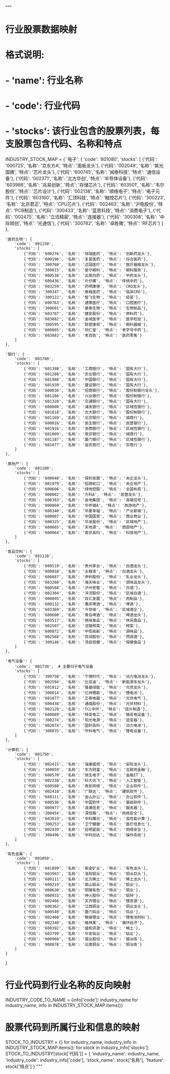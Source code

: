"""
# 行业股票数据映射
# 格式说明:
# - 'name': 行业名称
# - 'code': 行业代码
# - 'stocks': 该行业包含的股票列表，每支股票包含代码、名称和特点

INDUSTRY_STOCK_MAP = {
    '电子': {
        'code': '801080',
        'stocks': [
            {'代码': '000725', '名称': '京东方A', '特点': '面板龙头'},
            {'代码': '002049', '名称': '紫光国微', '特点': '芯片龙头'},
            {'代码': '600745', '名称': '闻泰科技', '特点': '通信设备'},
            {'代码': '002371', '名称': '北方华创', '特点': '半导体设备'},
            {'代码': '603986', '名称': '兆易创新', '特点': '存储芯片'},
            {'代码': '603501', '名称': '韦尔股份', '特点': '芯片设计'},
            {'代码': '002138', '名称': '顺络电子', '特点': '电子元件'},
            {'代码': '603160', '名称': '汇顶科技', '特点': '触控芯片'},
            {'代码': '300223', '名称': '北京君正', '特点': 'CPU芯片'},
            {'代码': '002463', '名称': '沪电股份', '特点': 'PCB制造'},
            {'代码': '300433', '名称': '蓝思科技', '特点': '消费电子'},
            {'代码': '002475', '名称': '立讯精密', '特点': '连接器'},
            {'代码': '300308', '名称': '中际旭创', '特点': '光通信'},
            {'代码': '300782', '名称': '卓胜微', '特点': 'RF芯片'}
        ]
    },
    
    '医药生物': {
        'code': '801150',
        'stocks': [
            {'代码': '600276', '名称': '恒瑞医药', '特点': '创新药龙头'},
            {'代码': '600196', '名称': '复星医药', '特点': '综合医药'},
            {'代码': '300760', '名称': '迈瑞医疗', '特点': '医疗器械龙头'},
            {'代码': '300015', '名称': '爱尔眼科', '特点': '眼科服务'},
            {'代码': '000538', '名称': '云南白药', '特点': '中药龙头'},
            {'代码': '600436', '名称': '片仔癀', '特点': '传统中药'},
            {'代码': '603259', '名称': '药明康德', '特点': 'CRO龙头'},
            {'代码': '300347', '名称': '泰格医药', '特点': '临床CRO'},
            {'代码': '300122', '名称': '智飞生物', '特点': '疫苗'},
            {'代码': '600763', '名称': '通策医疗', '特点': '口腔医疗'},
            {'代码': '300601', '名称': '康泰生物', '特点': '生物制品'},
            {'代码': '603707', '名称': '健友股份', '特点': '原料药'},
            {'代码': '603882', '名称': '金域医学', '特点': '医学检验'},
            {'代码': '300595', '名称': '欧普康视', '特点': '眼科器械'},
            {'代码': '600085', '名称': '同仁堂', '特点': '老字号中药'},
            {'代码': '603883', '名称': '老百姓', '特点': '医药零售'}
        ]
    },
    
    '银行': {
        'code': '801780',
        'stocks': [
            {'代码': '601398', '名称': '工商银行', '特点': '国有大行'},
            {'代码': '601288', '名称': '农业银行', '特点': '国有大行'},
            {'代码': '601988', '名称': '中国银行', '特点': '国有大行'},
            {'代码': '601939', '名称': '建设银行', '特点': '国有大行'},
            {'代码': '600036', '名称': '招商银行', '特点': '股份制银行龙头'},
            {'代码': '601166', '名称': '兴业银行', '特点': '股份制银行'},
            {'代码': '601328', '名称': '交通银行', '特点': '国有大行'},
            {'代码': '600000', '名称': '浦发银行', '特点': '区域性银行'},
            {'代码': '601818', '名称': '光大银行', '特点': '股份制银行'},
            {'代码': '601169', '名称': '北京银行', '特点': '城商行'},
            {'代码': '600016', '名称': '民生银行', '特点': '民营银行'},
            {'代码': '601916', '名称': '浙商银行', '特点': '区域性银行'},
            {'代码': '601009', '名称': '南京银行', '特点': '城商行'},
            {'代码': '601187', '名称': '厦门银行', '特点': '区域性银行'},
            {'代码': '601077', '名称': '渝农商行', '特点': '农商行'}
        ]
    },
    
    '房地产': {
        'code': '801180',
        'stocks': [
            {'代码': '600048', '名称': '保利发展', '特点': '央企龙头'},
            {'代码': '001979', '名称': '招商蛇口', '特点': '央企地产'},
            {'代码': '600606', '名称': '绿地控股', '特点': '全国布局'},
            {'代码': '000002', '名称': '万科A', '特点': '民营龙头'},
            {'代码': '600383', '名称': '金地集团', '特点': '高端住宅'},
            {'代码': '000069', '名称': '华侨城A', '特点': '旅游地产'},
            {'代码': '600340', '名称': '华夏幸福', '特点': '产业新城'},
            {'代码': '600007', '名称': '中国国贸', '特点': '商业物业'},
            {'代码': '600325', '名称': '华发股份', '特点': '区域地产'},
            {'代码': '600665', '名称': '天地源', '特点': '西部地产'},
            {'代码': '600064', '名称': '南京高科', '特点': '科技地产'},
        ]
    },
    
    '食品饮料': {
        'code': '801120',
        'stocks': [
            {'代码': '600519', '名称': '贵州茅台', '特点': '白酒龙头'},
            {'代码': '000858', '名称': '五粮液', '特点': '白酒龙头'},
            {'代码': '600887', '名称': '伊利股份', '特点': '乳业龙头'},
            {'代码': '603288', '名称': '海天味业', '特点': '调味品龙头'},
            {'代码': '000568', '名称': '泸州老窖', '特点': '白酒'},
            {'代码': '002304', '名称': '洋河股份', '特点': '区域白酒'},
            {'代码': '000895', '名称': '双汇发展', '特点': '肉制品'},
            {'代码': '600132', '名称': '重庆啤酒', '特点': '啤酒'},
            {'代码': '603369', '名称': '今世缘', '特点': '区域酒企'},
            {'代码': '600600', '名称': '青岛啤酒', '特点': '啤酒龙头'},
            {'代码': '603517', '名称': '绝味食品', '特点': '休闲食品'},
            {'代码': '002507', '名称': '涪陵榨菜', '特点': '榨菜'},
            {'代码': '600872', '名称': '中炬高新', '特点': '调味品'},
            {'代码': '002568', '名称': '百润股份', '特点': '预调酒'},
            {'代码': '300146', '名称': '汤臣倍健', '特点': '保健食品'}
        ]
    },
    
    '电气设备': {
        'code': '801730',  # 主要归于电气设备
        'stocks': [
            {'代码': '300750', '名称': '宁德时代', '特点': '动力电池龙头'},
            {'代码': '002594', '名称': '比亚迪', '特点': '新能源车龙头'},
            {'代码': '601012', '名称': '隆基绿能', '特点': '光伏龙头'},
            {'代码': '300014', '名称': '亿纬锂能', '特点': '锂电池'},
            {'代码': '601877', '名称': '正泰电器', '特点': '光伏电气'},
            {'代码': '600438', '名称': '通威股份', '特点': '光伏材料'},
            {'代码': '002129', '名称': 'TCL中环', '特点': '硅片制造'},
            {'代码': '600089', '名称': '特变电工', '特点': '输变电设备'},
            {'代码': '300274', '名称': '阳光电源', '特点': '逆变器'},
            {'代码': '002074', '名称': '国轩高科', '特点': '动力电池'},
            {'代码': '300035', '名称': '中科电气', '特点': '锂电设备'},
        ]
    },
    
    '计算机': {
        'code': '801750',
        'stocks': [
            {'代码': '002415', '名称': '海康威视', '特点': '安防龙头'},
            {'代码': '300059', '名称': '东方财富', '特点': '互联网金融'},
            {'代码': '600570', '名称': '恒生电子', '特点': '金融IT'},
            {'代码': '002230', '名称': '科大讯飞', '特点': '人工智能'},
            {'代码': '600588', '名称': '用友网络', '特点': '企业软件'},
            {'代码': '002410', '名称': '广联达', '特点': '建筑软件'},
            {'代码': '688111', '名称': '金山办公', '特点': '办公软件'},
            {'代码': '600536', '名称': '中国软件', '特点': '基础软件'},
            {'代码': '000977', '名称': '浪潮信息', '特点': '服务器'},
            {'代码': '300454', '名称': '深信服', '特点': '网络安全'},
            {'代码': '603019', '名称': '中科曙光', '特点': '高性能计算'},
            {'代码': '300253', '名称': '卫宁健康', '特点': '医疗信息化'},
            {'代码': '002439', '名称': '启明星辰', '特点': '网络安全'},
            {'代码': '300496', '名称': '中科创达', '特点': '操作系统'}
        ]
    },
    
    '有色金属': {
        'code': '801050',
        'stocks': [
            {'代码': '601899', '名称': '紫金矿业', '特点': '有色龙头'},
            {'代码': '603993', '名称': '洛阳钼业', '特点': '钼业巨头'},
            {'代码': '600111', '名称': '北方稀土', '特点': '稀土龙头'},
            {'代码': '600219', '名称': '南山铝业', '特点': '铝业'},
            {'代码': '000630', '名称': '铜陵有色', '特点': '铜业'},
            {'代码': '000933', '名称': '神火股份', '特点': '铝锌'},
            {'代码': '002466', '名称': '天齐锂业', '特点': '锂资源'},
            {'代码': '600362', '名称': '江西铜业', '特点': '铜业龙头'},
            {'代码': '600549', '名称': '厦门钨业', '特点': '钨业'},
            {'代码': '002460', '名称': '赣锋锂业', '特点': '锂电池材料'},
            {'代码': '002340', '名称': '格林美', '特点': '循环经济'},
            {'代码': '600392', '名称': '盛和资源', '特点': '稀土'},
            {'代码': '603799', '名称': '华友钴业', '特点': '钴业'},
            {'代码': '000960', '名称': '锡业股份', '特点': '锡冶炼'},
            {'代码': '000878', '名称': '云南铜业', '特点': '铜冶炼'}
        ]
    }
}

# 行业代码到行业名称的反向映射
INDUSTRY_CODE_TO_NAME = {info['code']: industry_name for industry_name, info in INDUSTRY_STOCK_MAP.items()}

# 股票代码到所属行业和信息的映射
STOCK_TO_INDUSTRY = {}
for industry_name, industry_info in INDUSTRY_STOCK_MAP.items():
    for stock in industry_info['stocks']:
        STOCK_TO_INDUSTRY[stock['代码']] = {
            'industry_name': industry_name,
            'industry_code': industry_info['code'],
            'stock_name': stock['名称'],
            'feature': stock['特点']
        }
"""
